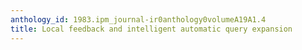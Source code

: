 ```yaml
---
anthology_id: 1983.ipm_journal-ir0anthology0volumeA19A1.4
title: Local feedback and intelligent automatic query expansion
---
```


